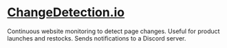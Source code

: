 # [ChangeDetection.io](https://github.com/dgtlmoon/changedetection.io)

Continuous website monitoring to detect page changes. Useful for product launches and restocks. Sends notifications to a Discord server.
